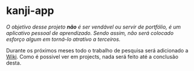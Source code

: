 # kanji-app

*O objetivo desse projeto **não** é ser vendável ou servir de portfólio, é um aplicativo pessoal de aprendizado. Sendo assim, não será colocado esforço algum em torná-lo atrativo a terceiros.*

Durante os próximos meses todo o trabalho de pesquisa será adicionado a [Wiki](https://github.com/BearingMe/kanji-app/wiki). Como é possivel ver em projects, nada será feito até a conclusão desta. 
